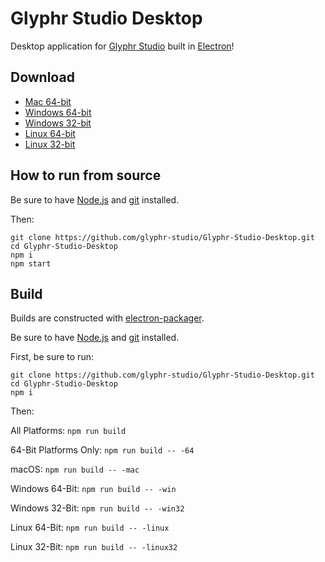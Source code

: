 # Glyphr Studio Desktop

Desktop application for [Glyphr Studio](http://glyphrstudio.com) built in [Electron](https://electron.atom.io/)!

## Download

- [Mac 64-bit](https://github.com/glyphr-studio/Glyphr-Studio-Desktop/releases/download/v0.3.0/Glyphr.Studio-darwin-x64.zip)
- [Windows 64-bit](https://github.com/glyphr-studio/Glyphr-Studio-Desktop/releases/download/v0.3.0/Glyphr.Studio-win32-x64.zip)
- [Windows 32-bit](https://github.com/glyphr-studio/Glyphr-Studio-Desktop/releases/download/v0.3.0/Glyphr.Studio-win32-ia32.zip)
- [Linux 64-bit](https://github.com/glyphr-studio/Glyphr-Studio-Desktop/releases/download/v0.3.0/Glyphr.Studio-linux-x64.zip)
- [Linux 32-bit](https://github.com/glyphr-studio/Glyphr-Studio-Desktop/releases/download/v0.3.0/Glyphr.Studio-linux-ia32.zip)

## How to run from source

Be sure to have [Node.js](https://nodejs.org) and [git](https://git-scm.com) installed.

Then:

```
git clone https://github.com/glyphr-studio/Glyphr-Studio-Desktop.git
cd Glyphr-Studio-Desktop
npm i
npm start
```

## Build

Builds are constructed with [electron-packager](https://github.com/maxogden/electron-packager).

Be sure to have [Node.js](https://nodejs.org) and [git](https://git-scm.com) installed.

First, be sure to run:

```
git clone https://github.com/glyphr-studio/Glyphr-Studio-Desktop.git
cd Glyphr-Studio-Desktop
npm i
```

Then:

All Platforms: `npm run build`

64-Bit Platforms Only: `npm run build -- -64`

macOS: `npm run build -- -mac`

Windows 64-Bit: `npm run build -- -win`

Windows 32-Bit: `npm run build -- -win32`

Linux 64-Bit: `npm run build -- -linux`

Linux 32-Bit: `npm run build -- -linux32`
